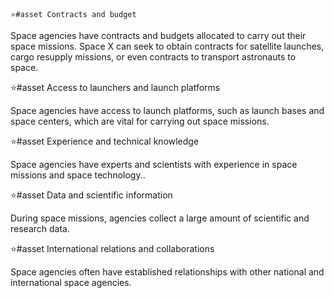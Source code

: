     ⭐#asset Contracts and budget

Space agencies have contracts and budgets allocated to carry out their space missions. Space X can seek to obtain contracts for satellite launches, cargo resupply missions, or even contracts to transport astronauts to space.

⭐#asset Access to launchers and launch platforms

Space agencies have access to launch platforms, such as launch bases and space centers, which are vital for carrying out space missions.

⭐#asset Experience and technical knowledge

Space agencies have experts and scientists with experience in space missions and space technology..

⭐#asset Data and scientific information

During space missions, agencies collect a large amount of scientific and research data.

⭐#asset International relations and collaborations

Space agencies often have established relationships with other national and international space agencies.

